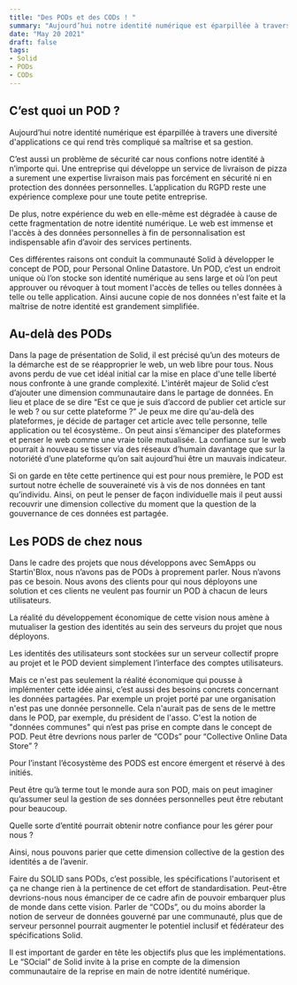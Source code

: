 ```yaml
---
title: "Des PODs et des CODs ! "
summary: "Aujourd’hui notre identité numérique est éparpillée à travers une diversité d'applications ce qui rend très compliqué sa maîtrise et sa gestion. "
date: "May 20 2021"
draft: false
tags:
- Solid
- PODs
- CODs
---
```


## C’est quoi un POD ?

Aujourd’hui notre identité numérique est éparpillée à travers une diversité d'applications ce qui rend très compliqué sa maîtrise et sa gestion.

C’est aussi un problème de sécurité car nous confions notre identité à n’importe qui. Une entreprise qui développe un service de livraison de pizza a surement une expertise livraison mais pas forcément en sécurité ni en protection des données personnelles. L’application du RGPD reste une expérience complexe pour une toute petite entreprise.

De plus, notre expérience du web en elle-même est dégradée à cause de cette fragmentation de notre identité numérique. Le web est immense et l'accès à des données personnelles à fin de personnalisation est indispensable afin d’avoir des services pertinents.

Ces différentes raisons ont conduit la communauté Solid à développer le concept de POD, pour Personal Online Datastore. Un POD, c’est un endroit unique où l’on stocke son identité numérique au sens large et où l’on peut approuver ou révoquer à tout moment l'accès de telles ou telles données à telle ou telle application. Ainsi aucune copie de nos données n'est faite et la maîtrise de notre identité est grandement simplifiée.

## Au-delà des PODs

Dans la page de présentation de Solid, il est précisé qu’un des moteurs de la démarche est de se réapproprier le web, un web libre pour tous. Nous avons perdu de vue cet idéal initial car la mise en place d'une telle liberté nous confronte à une grande complexité. L'intérêt majeur de Solid c’est d’ajouter une dimension communautaire dans le partage de données. En lieu et place de se dire “Est ce que je suis d’accord de publier cet article sur le web ? ou sur cette plateforme ?” Je peux me dire qu'au-delà des plateformes, je décide de partager cet article avec telle personne, telle application ou tel écosystème.. On peut ainsi s’émanciper des plateformes et penser le web comme une vraie toile mutualisée. La confiance sur le web pourrait à nouveau se tisser via des réseaux d’humain davantage que sur la notoriété d’une plateforme qu’on sait aujourd’hui être un mauvais indicateur.

Si on garde en tête cette pertinence qui est pour nous première, le POD est surtout notre échelle de souveraineté vis à vis de nos données en tant qu’individu. Ainsi, on peut le penser de façon individuelle mais il peut aussi recouvrir une dimension collective du moment que la question de la gouvernance de ces données est partagée.

## Les PODS de chez nous

Dans le cadre des projets que nous développons avec SemApps ou Startin'Blox, nous n’avons pas de PODs à proprement parler. Nous n’avons pas ce besoin. Nous avons des clients pour qui nous déployons une solution et ces clients ne veulent pas fournir un POD à chacun de leurs utilisateurs.

La réalité du développement économique de cette vision nous amène à mutualiser la gestion des identités au sein des serveurs du projet que nous déployons.

Les identités des utilisateurs sont stockées sur un serveur collectif propre au projet et le POD devient simplement l’interface des comptes utilisateurs.

Mais ce n'est pas seulement la réalité économique qui pousse à implémenter cette idée ainsi, c’est aussi des besoins concrets concernant les données partagées. Par exemple un projet porté par une organisation n'est pas une donnée personnelle. Cela n'aurait pas de sens de le mettre dans le POD, par exemple, du président de l'asso. C'est la notion de "données communes" qui n’est pas prise en compte dans le concept de POD. Peut être devrions nous parler de “CODs” pour “Collective Online Data Store” ?

Pour l’instant l’écosystème des PODS est encore émergent et réservé à des initiés.

Peut être qu’à terme tout le monde aura son POD, mais on peut imaginer qu’assumer seul la gestion de ses données personnelles peut être rebutant pour beaucoup.

Quelle sorte d’entité pourrait obtenir notre confiance pour les gérer pour nous ?

Ainsi, nous pouvons parier que cette dimension collective de la gestion des identités a de l’avenir.

Faire du SOLID sans PODs, c’est possible, les spécifications l'autorisent et ça ne change rien à la pertinence de cet effort de standardisation. Peut-être devrions-nous nous émanciper de ce cadre afin de pouvoir embarquer plus de monde dans cette vision. Parler de “CODs”, ou du moins aborder la notion de serveur de données gouverné par une communauté, plus que de serveur personnel pourrait augmenter le potentiel inclusif et fédérateur des spécifications Solid.

Il est important de garder en tête les objectifs plus que les implémentations. Le “SOcial” de Solid invite à la prise en compte de la dimension communautaire de la reprise en main de notre identité numérique.
